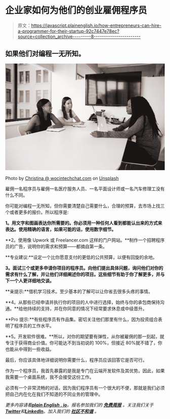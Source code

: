 # 企业家如何为他们的创业雇佣程序员

> 原文：<https://javascript.plainenglish.io/how-entrepreneurs-can-hire-a-programmer-for-their-startup-92c7447e78ec?source=collection_archive---------8----------------------->

## 如果他们对编程一无所知。

![](img/72e49b74f7e0e870f89143994f8dc511.png)

Photo by [Christina @ wocintechchat.com](https://unsplash.com/@wocintechchat?utm_source=medium&utm_medium=referral) on [Unsplash](https://unsplash.com?utm_source=medium&utm_medium=referral)

雇佣一名程序员与雇佣一名医疗服务人员、一名平面设计师或一名汽车修理工没有什么不同。

你可能对编程一无所知，但你需要清楚自己需要什么，合理的预算，去市场上找三个或者更多的报价。所以程序是:

**1。用文字和图画表达你所需要的。你必须用一种任何人看到都能认出来的方式来表达。使用精确的语言，如果可能的话，使用数字细节。**

**2。使用像 Upwork 或 Freelancer.com 这样的门户网站。**制作一个招聘程序员的广告，说明你的需求和预算——都摘自第一条。

**专业建议:**设定一个比你愿意支付的更低的公共预算，以便有回旋的余地。

**3。面试三个或更多申请你项目的程序员。向他们提出具体问题，询问他们对你的需求有什么了解，并让他们详细阐述你的项目。这些细节有助于你了解更多，并与下一个人更详细地交谈。**

**亲提示:**借机学习技术。至少基本的了解可以让你省去很多头疼的事情。

**4。从那些已经申请并执行你的项目的人中进行选择，始终与你的承包商保持沟通。**给他持续的支持，并在你同意的情况下经常要求休息或中级晋升。

**Pro 提示:**有些程序员有作品集。密切关注他们那里有什么，因为投资组合表明了程序员的工作水平。

**5。开发软件很难。**所以，对你的期望要有弹性，从你被雇佣的那一刻起，就专注于获得商业价值。你可能达不到当初说的 100%，但接近 80%就不错了，你也能从中得到一些收益。

最后，你应该具体地详细说明你需要什么，程序员应该回答它是否可行。

作为一个程序员，我首先暴露的是我是专门在云端开发软件及其优势。因此，如果我需要一个桌面系统，我不会接受这份工作。

必须有一个非常流畅的对话，因为我们程序员有一个很大的不便，那就是我们必须把自己内在化在我们不知道的不同业务的管理中。

*更多内容请看*[***plain English . io***](https://plainenglish.io/)*。报名参加我们的* [***免费周报***](http://newsletter.plainenglish.io/) *。关注我们关于*[***Twitter***](https://twitter.com/inPlainEngHQ)*和*[***LinkedIn***](https://www.linkedin.com/company/inplainenglish/)*。加入我们的* [***社区不和谐***](https://discord.gg/GtDtUAvyhW) *。*